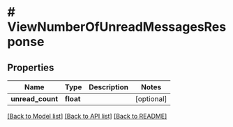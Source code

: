 # # ViewNumberOfUnreadMessagesResponse

## Properties

Name | Type | Description | Notes
------------ | ------------- | ------------- | -------------
**unread_count** | **float** |  | [optional]

[[Back to Model list]](../../README.md#models) [[Back to API list]](../../README.md#endpoints) [[Back to README]](../../README.md)
